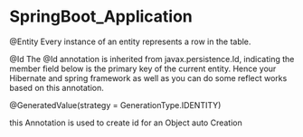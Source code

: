 # SpringBoot_Application

@Entity
Every instance of an entity represents a row in the table.

@Id 
The @Id annotation is inherited from javax.persistence.Id, indicating the member field below is the primary key of the current entity. Hence your Hibernate and spring framework as well as you can do some reflect works based on this annotation. 

@GeneratedValue(strategy = GenerationType.IDENTITY)

this Annotation is used to create id for an Object auto Creation
